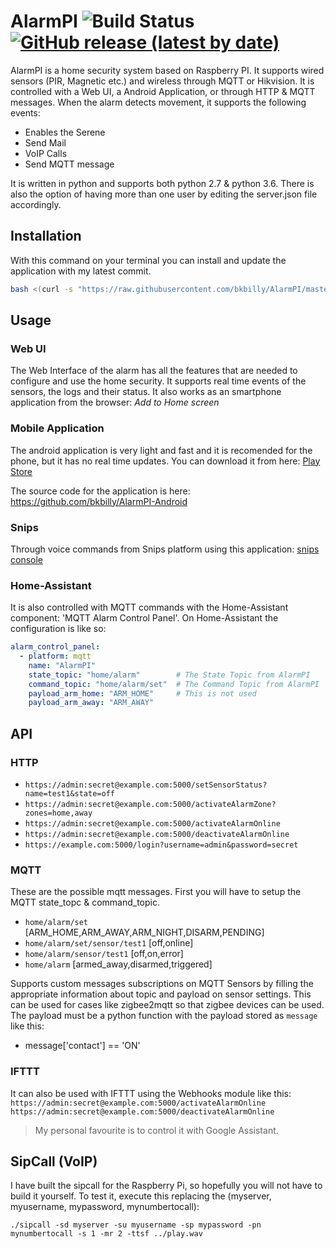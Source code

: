 # AlarmPI ![Build Status](https://github.com/bkbilly/AlarmPI/workflows/build/badge.svg) [![GitHub release (latest by date)](https://img.shields.io/github/v/release/bkbilly/AlarmPI)](https://github.com/bkbilly/AlarmPI/releases/latest)

AlarmPI is a home security system based on Raspberry PI. It supports wired sensors (PIR, Magnetic etc.) and wireless through MQTT or Hikvision. It is controlled with a Web UI, a Android Application, or through HTTP & MQTT messages. When the alarm detects movement, it supports the following events:
 * Enables the Serene
 * Send Mail
 * VoIP Calls
 * Send MQTT message

It is written in python and supports both python 2.7 & python 3.6. There is also the option of having more than one user by editing the server.json file accordingly.


## Installation
With this command on your terminal you can install and update the application with my latest commit.
```bash
bash <(curl -s "https://raw.githubusercontent.com/bkbilly/AlarmPI/master/install.sh")
```

## Usage
### Web UI
The Web Interface of the alarm has all the features that are needed to configure and use the home security. It supports real time events of the sensors, the logs and their status.
It also works as an smartphone application from the browser: _Add to Home screen_

### Mobile Application
The android application is very light and fast and it is recomended for the phone, but it has no real time updates.
You can download it from here: [Play Store](https://play.google.com/store/apps/details?id=bkbilly.alarmpi)

The source code for the application is here: https://github.com/bkbilly/AlarmPI-Android

### Snips
Through voice commands from Snips platform using this application: [snips console](https://console.snips.ai/store/en/skill_G4V82q5rb2)

### Home-Assistant
It is also controlled with MQTT commands with the Home-Assistant component: 'MQTT Alarm Control Panel'.
On Home-Assistant the configuration is like so:
```yaml
alarm_control_panel:
  - platform: mqtt
    name: "AlarmPI"
    state_topic: "home/alarm"        # The State Topic from AlarmPI
    command_topic: "home/alarm/set"  # The Command Topic from AlarmPI
    payload_arm_home: "ARM_HOME"     # This is not used
    payload_arm_away: "ARM_AWAY"
```

## API
### HTTP
  * `https://admin:secret@example.com:5000/setSensorStatus?name=test1&state=off`
  * `https://admin:secret@example.com:5000/activateAlarmZone?zones=home,away`
  * `https://admin:secret@example.com:5000/activateAlarmOnline`
  * `https://admin:secret@example.com:5000/deactivateAlarmOnline`
  * `https://example.com:5000/login?username=admin&password=secret`

### MQTT
These are the possible mqtt messages. First you will have to setup the MQTT state_topc & command_topic.
  * `home/alarm/set` [ARM_HOME,ARM_AWAY,ARM_NIGHT,DISARM,PENDING]
  * `home/alarm/set/sensor/test1` [off,online]
  * `home/alarm/sensor/test1` [off,on,error]
  * `home/alarm` [armed_away,disarmed,triggered]

Supports custom messages subscriptions on MQTT Sensors by filling the appropriate information about topic and payload on sensor settings. This can be used for cases like zigbee2mqtt so that zigbee devices can be used. The payload must be a python function with the payload stored as `message` like this:
 * message['contact'] == 'ON'

### IFTTT
It can also be used with IFTTT using the Webhooks module like this:
`https://admin:secret@example.com:5000/activateAlarmOnline`
`https://admin:secret@example.com:5000/deactivateAlarmOnline`
>My personal favourite is to control it with Google Assistant.

## SipCall (VoIP)
I have built the sipcall for the Raspberry Pi, so hopefully you will not have to build it yourself.
To test it, execute this replacing the (myserver, myusername, mypassword, mynumbertocall):

`./sipcall -sd myserver -su myusername -sp mypassword -pn mynumbertocall -s 1 -mr 2 -ttsf ../play.wav`
